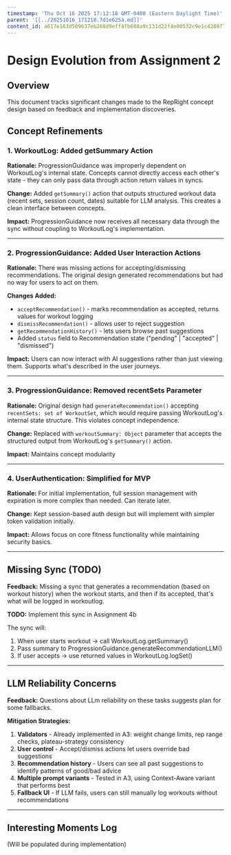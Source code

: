 ```yaml
---
timestamp: 'Thu Oct 16 2025 17:12:18 GMT-0400 (Eastern Daylight Time)'
parent: '[[../20251016_171218.7d1e625a.md]]'
content_id: a617e163d509637eb288d9eff4fb608a9c131d22f4e00532c9e1c428977c05f7
---
```


# Design Evolution from Assignment 2

## Overview

This document tracks significant changes made to the RepRight concept design based on  feedback and implementation discoveries.

## Concept Refinements

### 1. WorkoutLog: Added getSummary Action

**Rationale:** ProgressionGuidance was improperly dependent on WorkoutLog's internal state. Concepts cannot directly access each other's state - they can only pass data through action return values in syncs.

**Change:** Added `getSummary()` action that outputs structured workout data (recent sets, session count, dates) suitable for LLM analysis. This creates a clean interface between concepts.

**Impact:** ProgressionGuidance now receives all necessary data through the sync without coupling to WorkoutLog's implementation.

***

### 2. ProgressionGuidance: Added User Interaction Actions

**Rationale:** There was missing actions for accepting/dismissing recommendations. The original design generated recommendations but had no way for users to act on them.

**Changes Added:**

* `acceptRecommendation()` - marks recommendation as accepted, returns values for workout logging
* `dismissRecommendation()` - allows user to reject suggestion
* `getRecommendationHistory()` - lets users browse past suggestions
* Added `status` field to Recommendation state ("pending" | "accepted" | "dismissed")

**Impact:** Users can now interact with AI suggestions rather than just viewing them. Supports what's described in the user journeys.

***

### 3. ProgressionGuidance: Removed recentSets Parameter

**Rationale:** Original design had `generateRecommendation()` accepting `recentSets: set of WorkoutSet`, which would require passing WorkoutLog's internal state structure. This violates concept independence.

**Change:** Replaced with `workoutSummary: Object` parameter that accepts the structured output from WorkoutLog's `getSummary()` action.

**Impact:** Maintains concept modularity

***

### 4. UserAuthentication: Simplified for MVP

**Rationale:** For initial implementation, full session management with expiration is more complex than needed. Can iterate later.

**Change:** Kept session-based auth design but will implement with simpler token validation initially.

**Impact:** Allows focus on core fitness functionality while maintaining security basics.

***

## Missing Sync (TODO)

**Feedback:** Missing a sync that generates a recommendation (based on workout history) when the workout starts, and then if its accepted, that's what will be logged in workoutlog.

**TODO:** Implement this sync in Assignment 4b

The sync will:

1. When user starts workout → call WorkoutLog.getSummary()
2. Pass summary to ProgressionGuidance.generateRecommendationLLM()
3. If user accepts → use returned values in WorkoutLog.logSet()

***

## LLM Reliability Concerns

**Feedback:** Questions about LLm reliability on these tasks suggests plan for some fallbacks.

**Mitigation Strategies:**

1. **Validators** - Already implemented in A3: weight change limits, rep range checks, plateau-strategy consistency
2. **User control** - Accept/dismiss actions let users override bad suggestions
3. **Recommendation history** - Users can see all past suggestions to identify patterns of good/bad advice
4. **Multiple prompt variants** - Tested in A3, using Context-Aware variant that performs best
5. **Fallback UI** - If LLM fails, users can still manually log workouts without recommendations

***

## Interesting Moments Log

(Will be populated during implementation)
